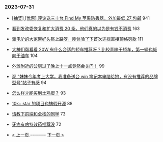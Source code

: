 ### 2023-07-31 
- [[抽奖] [优惠] 评论送三十台 Find My 苹果防丢器，外加最低 27 包邮](https://www.v2ex.com/t/961108) 941
- [看到发改委恢复和扩大消费 20 条，他们真的以为是有钱不消费](https://www.v2ex.com/t/961142) 163
- [骑电驴的大家带好头盔上路呀，刚体验了下首次违规直接顶格罚款](https://www.v2ex.com/t/961093) 111
- [大神们帮看看 20W 有什么合适的轿车推荐呀？比较青睐于轿车，第一辆也倾向于油车](https://www.v2ex.com/t/961158) 104
- [外滩附近的公厕过了晚上十一点竟然会关门！](https://www.v2ex.com/t/961085) 99
- [观 "妹妹今年考上大学，我准备送台 win 笔记本电脑给她，有没有推荐的品牌型号"帖子有感](https://www.v2ex.com/t/961156) 94
- [怎么样才能买到土鸡蛋？](https://www.v2ex.com/t/961089) 93
- [10k+ star 的项目也搞假开源](https://www.v2ex.com/t/961178) 88
- [请教下前端和全栈的同学](https://www.v2ex.com/t/961053) 73
- [牙疼有啥特效药推荐没](https://www.v2ex.com/t/961066) 72 

- [ < 上一页 ](https://github.com/able8/v2ex-hot-record/blob/master/2023-07-30.md) -------- [ 下一页 > ](https://github.com/able8/v2ex-hot-record/blob/master/2023-08-01.md)